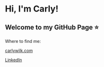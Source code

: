 # Hi, I'm Carly!

## Welcome to my GitHub Page ⭐️

Where to find me:

[carlywilk.com](https://carlywilk.com/)

[LinkedIn](https://www.linkedin.com/in/carly-wilk)
<!---
carlywilk/carlywilk is a ✨ special ✨ repository because its `README.md` (this file) appears on your GitHub profile.
You can click the Preview link to take a look at your changes.
--->
